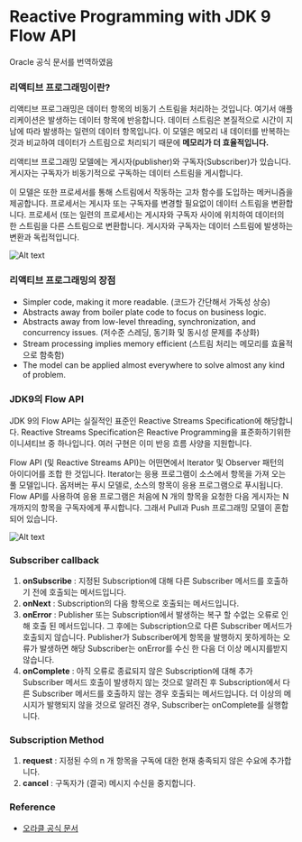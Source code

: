 # Reactive Programming with JDK 9 Flow API

Oracle 공식 문서를 번역하였음

### 리액티브 프로그래밍이란?

리액티브 프로그래밍은 데이터 항목의 비동기 스트림을 처리하는 것입니다. 여기서 애플리케이션은 발생하는 데이터 항목에 반응합니다. 데이터 스트림은 본질적으로 시간이 지남에 따라 발생하는 일련의 데이터 항목입니다. 이 모델은 메모리 내 데이터를 반복하는 것과 비교하여 데이터가 스트림으로 처리되기 때문에 **메모리가 더 효율적입니다.**

리액티브 프로그래밍 모델에는 게시자(publisher)와 구독자(Subscriber)가 있습니다. 게시자는 구독자가 비동기적으로 구독하는 데이터 스트림을 게시합니다.

이 모델은 또한 프로세서를 통해 스트림에서 작동하는 고차 함수를 도입하는 메커니즘을 제공합니다. 프로세서는 게시자 또는 구독자를 변경할 필요없이 데이터 스트림을 변환합니다. 프로세서 (또는 일련의 프로세서)는 게시자와 구독자 사이에 위치하여 데이터의 한 스트림을 다른 스트림으로 변환합니다. 게시자와 구독자는 데이터 스트림에 발생하는 변환과 독립적입니다.

![Alt text](./1508327734408.png)

### 리액티브 프로그래밍의 장점

- Simpler code, making it more readable. (코드가 간단해서 가독성 상승)
- Abstracts away from boiler plate code to focus on business logic.
- Abstracts away from low-level threading, synchronization, and concurrency issues. (저수준 스레딩, 동기화 및 동시성 문제를 추상화)
- Stream processing implies memory efficient (스트림 처리는 메모리를 효율적으로 함축함)
- The model can be applied almost everywhere to solve almost any kind of problem.

### JDK9의 Flow API

JDK 9의 Flow API는 실질적인 표준인 Reactive Streams Specification에 해당합니다. Reactive Streams Specification은 Reactive Programming을 표준화하기위한 이니셔티브 중 하나입니다. 여러 구현은 이미 반응 흐름 사양을 지원합니다.

Flow API (및 Reactive Streams API)는 어떤면에서 Iterator 및 Observer 패턴의 아이디어를 조합 한 것입니다. Iterator는 응용 프로그램이 소스에서 항목을 가져 오는 풀 모델입니다. 옵저버는 푸시 모델로, 소스의 항목이 응용 프로그램으로 푸시됩니다. Flow API를 사용하여 응용 프로그램은 처음에 N 개의 항목을 요청한 다음 게시자는 N 개까지의 항목을 구독자에게 푸시합니다. 그래서 Pull과 Push 프로그래밍 모델이 혼합되어 있습니다.

![Alt text](./1508329956594.png)

### Subscriber callback

1. **onSubscribe** : 지정된 Subscription에 대해 다른 Subscriber 메서드를 호출하기 전에 호출되는 메서드입니다.
2. **onNext** : Subscription의 다음 항목으로 호출되는 메서드입니다.
3. **onError** : Publisher 또는 Subscription에서 발생하는 복구 할 수없는 오류로 인해 호출 된 메서드입니다. 그 후에는 Subscription으로 다른 Subscriber 메서드가 호출되지 않습니다. Publisher가 Subscriber에게 항목을 발행하지 못하게하는 오류가 발생하면 해당 Subscriber는 onError를 수신 한 다음 더 이상 메시지를받지 않습니다.
4. **onComplete** : 아직 오류로 종료되지 않은 Subscription에 대해 추가 Subscriber 메서드 호출이 발생하지 않는 것으로 알려진 후 Subscription에서 다른 Subscriber 메서드를 호출하지 않는 경우 호출되는 메서드입니다. 더 이상의 메시지가 발행되지 않을 것으로 알려진 경우, Subscriber는 onComplete를 실행합니다.

### Subscription Method

1. **request** : 지정된 수의 n 개 항목을 구독에 대한 현재 충족되지 않은 수요에 추가합니다.
2. **cancel** : 구독자가 (결국) 메시지 수신을 중지합니다.

### Reference

- [오라클 공식 문서](https://community.oracle.com/docs/DOC-1006738)